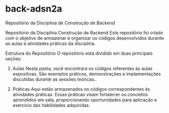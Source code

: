 # back-adsn2a
Repositório da Disciplina de Construção de Backend

Repositório da Disciplina Construção de Backend
Este repositório foi criado com o objetivo de armazenar e organizar os códigos desenvolvidos durante as aulas e atividades práticas da disciplina.

Estrutura do Repositório
O repositório está dividido em duas principais seções:

1. Aulas
Nesta pasta, você encontrará os códigos referentes às aulas expositivas. São exemplos práticos, demonstrações e implementações discutidas durante as sessões teóricas..

2. Práticas
Aqui estão armazenados os códigos correspondentes às atividades práticas. Essas práticas visam fortalecer os conceitos aprendidos em sala, proporcionando oportunidades para aplicação e exercício das habilidades adquiridas.